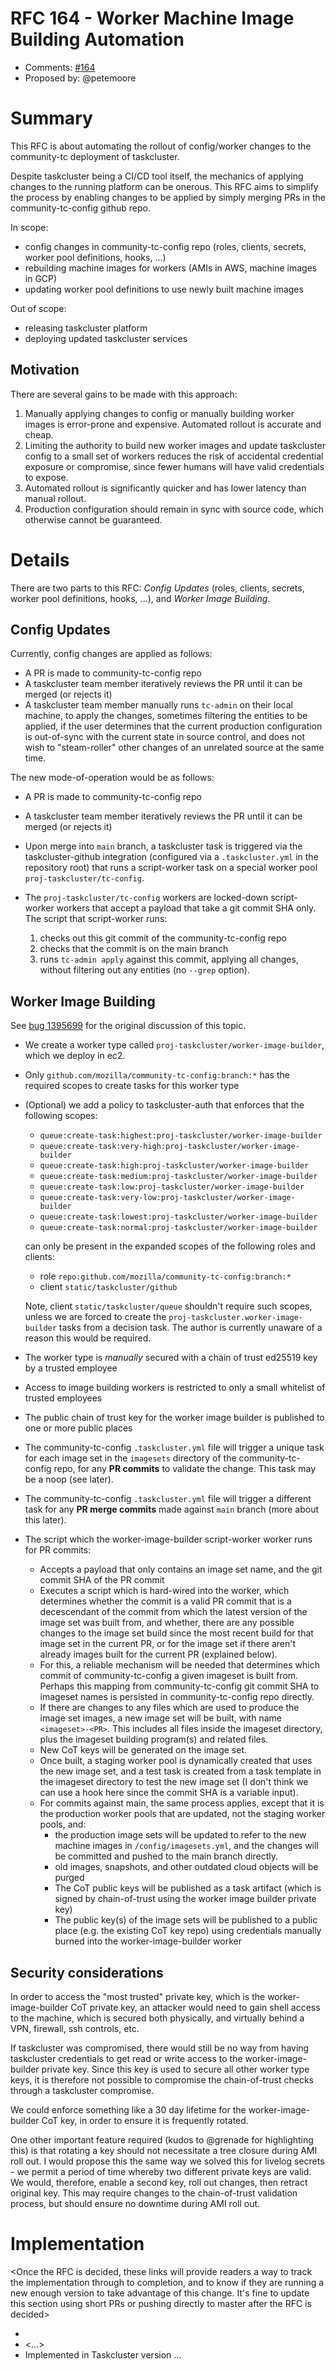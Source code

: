 # RFC 164 - Worker Machine Image Building Automation
* Comments: [#164](https://github.com/taskcluster/taskcluster-rfcs/pull/164)
* Proposed by: @petemoore

# Summary

This RFC is about automating the rollout of config/worker changes to the
community-tc deployment of taskcluster.

Despite taskcluster being a CI/CD tool itself, the mechanics of applying
changes to the running platform can be onerous. This RFC aims to simplify the
process by enabling changes to be applied by simply merging PRs in the
community-tc-config github repo.

In scope:

  * config changes in community-tc-config repo (roles, clients, secrets, worker
    pool definitions, hooks, ...)
  * rebuilding machine images for workers (AMIs in AWS, machine images in GCP)
  * updating worker pool definitions to use newly built machine images

Out of scope:

  * releasing taskcluster platform
  * deploying updated taskcluster services


## Motivation

There are several gains to be made with this approach:

  1) Manually applying changes to config or manually building worker images is
     error-prone and expensive. Automated rollout is accurate and cheap.
  2) Limiting the authority to build new worker images and update taskcluster config
     to a small set of workers reduces the risk of accidental credential exposure or
     compromise, since fewer humans will have valid credentials to expose.
  3) Automated rollout is significantly quicker and has lower latency than manual
     rollout.
  4) Production configuration should remain in sync with source code, which
     otherwise cannot be guaranteed.

# Details

There are two parts to this RFC: _Config Updates_ (roles, clients, secrets,
worker pool definitions, hooks, ...), and _Worker Image Building_.

## Config Updates

Currently, config changes are applied as follows:

  * A PR is made to community-tc-config repo
  * A taskcluster team member iteratively reviews the PR until it can be merged
    (or rejects it)
  * A taskcluster team member manually runs `tc-admin` on their local machine,
    to apply the changes, sometimes filtering the entities to be applied, if
    the user determines that the current production configuration is out-of-sync
    with the current state in source control, and does not wish to "steam-roller"
    other changes of an unrelated source at the same time.

The new mode-of-operation would be as follows:

  * A PR is made to community-tc-config repo
  * A taskcluster team member iteratively reviews the PR until it can be merged
    (or rejects it)
  * Upon merge into `main` branch, a taskcluster task is triggered via the
    taskcluster-github integration (configured via a `.taskcluster.yml` in the
    repository root) that runs a script-worker task on a special worker pool
    `proj-taskcluster/tc-config`.
  * The `proj-taskcluster/tc-config` workers are locked-down script-worker workers
    that accept a payload that take a git commit SHA only. The script that
    script-worker runs:

      1) checks out this git commit of the community-tc-config repo
      2) checks that the commit is on the main branch
	  3) runs `tc-admin apply` against this commit, applying all changes,
         without filtering out any entities (no `--grep` option).

## Worker Image Building

See [bug 1395699](https://bugzil.la/1395699) for the original discussion of
this topic.

* We create a worker type called `proj-taskcluster/worker-image-builder`, which we
  deploy in ec2.
* Only `github.com/mozilla/community-tc-config:branch:*` has the required scopes to
  create tasks for this worker type
* (Optional) we add a policy to taskcluster-auth that enforces that the
  following scopes:

    * `queue:create-task:highest:proj-taskcluster/worker-image-builder`
    * `queue:create-task:very-high:proj-taskcluster/worker-image-builder`
    * `queue:create-task:high:proj-taskcluster/worker-image-builder`
    * `queue:create-task:medium:proj-taskcluster/worker-image-builder`
    * `queue:create-task:low:proj-taskcluster/worker-image-builder`
    * `queue:create-task:very-low:proj-taskcluster/worker-image-builder`
    * `queue:create-task:lowest:proj-taskcluster/worker-image-builder`
    * `queue:create-task:normal:proj-taskcluster/worker-image-builder`

  can only be present in the expanded scopes of the following roles and clients:

    * role `repo:github.com/mozilla/community-tc-config:branch:*`
    * client `static/taskcluster/github`

  Note, client `static/taskcluster/queue` shouldn't require such scopes, unless
  we are forced to create the `proj-taskcluster.worker-image-builder` tasks from
  a decision task. The author is currently unaware of a reason this would be
  required.
* The worker type is *manually* secured with a chain of trust ed25519 key by a
  trusted employee
* Access to image building workers is restricted to only a small whitelist of
  trusted employees
* The public chain of trust key for the worker image builder is published to
  one or more public places
* The community-tc-config `.taskcluster.yml` file will trigger a unique task
  for each image set in the `imagesets` directory of the community-tc-config
  repo, for any __PR commits__ to validate the change. This task may be a noop
  (see later).
* The community-tc-config `.taskcluster.yml` file will trigger a different task
  for any __PR merge commits__ made against `main` branch (more about this
  later).
* The script which the worker-image-builder script-worker worker runs for PR
  commits:
  * Accepts a payload that only contains an image set name, and the git commit
    SHA of the PR commit
  * Executes a script which is hard-wired into the worker, which determines
    whether the commit is a valid PR commit that is a decescendant of
    the commit from which the latest version of the image set was built from, and
    whether, there are any possible changes to the image set build since the most
    recent build for that image set in the current PR, or for the image set if
    there aren't already images built for the current PR (explained below).
  * For this, a reliable mechanism will be needed that determines which commit
    of community-tc-config a given imageset is built from. Perhaps this mapping
    from community-tc-config git commit SHA to imageset names is persisted in
    community-tc-config repo directly.
  * If there are changes to any files which are used to produce the image set
    images, a new image set will be built, with name `<imageset>-<PR>`. This
    includes all files inside the imageset directory, plus the imageset building
    program(s) and related files.
  * New CoT keys will be generated on the image set.
  * Once built, a staging worker pool is dynamically created that uses the
    new image set, and a test task is created from a task template in the imageset
    directory to test the new image set (I don't think we can use a hook here since
    the commit SHA is a variable input).
  * For commits against main, the same process applies, except that it is the
    production worker pools that are updated, not the staging worker pools, and:
	* the production image sets will be updated to refer to the new machine
	  images in `/config/imagesets.yml`, and the changes will be committed and
      pushed to the main branch directly.
    * old images, snapshots, and other outdated cloud objects will be purged
	* The CoT public keys will be published as a task artifact (which is signed
	  by chain-of-trust using the worker image builder private key)
	* The public key(s) of the image sets will be published to a public place
	  (e.g. the existing CoT key repo) using credentials manually burned into
      the worker-image-builder worker

## Security considerations

In order to access the "most trusted" private key, which is the
worker-image-builder CoT private key, an attacker would need to gain shell
access to the machine, which is secured both physically, and virtually behind a
VPN, firewall, ssh controls, etc.

If taskcluster was compromised, there would still be no way from having
taskcluster credentials to get read or write access to the worker-image-builder
private key. Since this key is used to secure all other worker type keys, it is
therefore not possible to compromise the chain-of-trust checks through a
taskcluster compromise.

We could enforce something like a 30 day lifetime for the worker-image-builder
CoT key, in order to ensure it is frequently rotated.

One other important feature required (kudos to @grenade for highlighting this)
is that rotating a key should not necessitate a tree closure during AMI roll
out. I would propose this the same way we solved this for livelog secrets - we
permit a period of time whereby two different private keys are valid. We would,
therefore, enable a second key, roll out changes, then retract original key.
This may require changes to the chain-of-trust validation process, but should
ensure no downtime during AMI roll out.


# Implementation

<Once the RFC is decided, these links will provide readers a way to track the
implementation through to completion, and to know if they are running a new
enough version to take advantage of this change.  It's fine to update this
section using short PRs or pushing directly to master after the RFC is
decided>

* <link to tracker bug, issue, etc.>
* <...>
* Implemented in Taskcluster version ...
